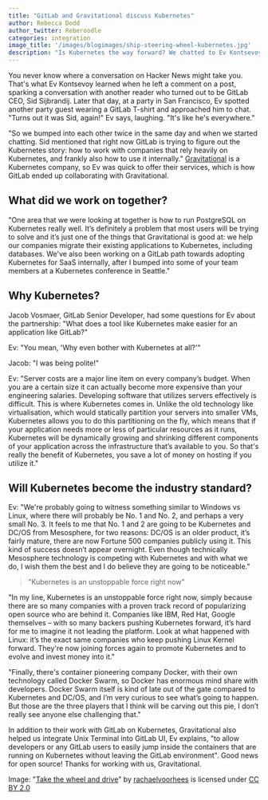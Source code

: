 ```yaml
---
title: "GitLab and Gravitational discuss Kubernetes"
author: Rebecca Dodd
author_twitter: Reberoodle
categories: integration
image_title: '/images/blogimages/ship-steering-wheel-kubernetes.jpg'
description: "Is Kubernetes the way forward? We chatted to Ev Kontsevoy, CEO of Gravitational and unofficial Kubernetes cheerleader, to get the lowdown"
---
```

You never know where a conversation on Hacker News might take you. That's what Ev Kontsevoy learned when he left a comment on a post, sparking a conversation with another reader who turned out to be GitLab CEO, Sid Sijbrandij. Later that day, at a party in San Francisco, Ev spotted another party guest wearing a GitLab T-shirt and approached him to chat. "Turns out it was Sid, again!" Ev says, laughing. "It's like he's everywhere."

<!-- more -->

"So we bumped into each other twice in the same day and when we started chatting. Sid mentioned that right now GitLab is trying to figure out the Kubernetes story: how to work with companies that rely heavily on Kubernetes, and frankly also how to use it internally." [Gravitational](https://gravitational.com/) is a Kubernetes company, so Ev was quick to offer their services, which is how GitLab ended up collaborating with Gravitational.

## What did we work on together?

"One area that we were looking at together is how to run PostgreSQL on Kubernetes really well. It’s definitely a problem that most users will be trying to solve and it’s just one of the things that Gravitational is good at: we help our companies migrate their existing applications to Kubernetes, including databases. We've also been working on a GitLab path towards adopting Kubernetes for SaaS internally, after I bumped into some of your team members at a Kubernetes conference in Seattle."

## Why Kubernetes?

Jacob Vosmaer, GitLab Senior Developer, had some questions for Ev about the partnership: "What does a tool like Kubernetes make easier for an application like GitLab?"

Ev: "You mean, 'Why even bother with Kubernetes at all?'"

Jacob: "I was being polite!"

Ev: "Server costs are a major line item on every company’s budget. When you are a certain size it can actually become more expensive than your engineering salaries. Developing software that utilizes servers effectively is difficult. This is where Kubernetes comes in. Unlike the old technology like virtualisation, which would statically partition your servers into smaller VMs, Kubernetes allows you to do this partitioning on the fly, which means that if your application needs more or less of particular resources as it runs, Kubernetes will be dynamically growing and shrinking different components of your application across the infrastructure that’s available to you. So that's really the benefit of Kubernetes, you save a lot of money on hosting if you utilize it."

## Will Kubernetes become the industry standard?

Ev: "We're probably going to witness something similar to Windows vs Linux, where there will probably be No. 1 and No. 2, and perhaps a very small No. 3. It feels to me that No. 1 and 2 are going to be Kubernetes and DC/OS from Mesosphere, for two reasons: DC/OS is an older product, it’s fairly mature, there are now Fortune 500 companies publicly using it. This kind of success doesn’t appear overnight. Even though technically Mesosphere technology is competing with Kubernetes and with what we do, I wish them the best and I do believe they are going to be noticeable."

>"Kubernetes is an unstoppable force right now"

"In my line, Kubernetes is an unstoppable force right now, simply because there are so many companies with a proven track record of popularizing open source who are behind it. Companies like IBM, Red Hat, Google themselves – with so many backers pushing Kubernetes forward, it’s hard for me to imagine it not leading the platform. Look at what happened with Linux: it’s the exact same companies who keep pushing Linux Kernel forward. They're now joining forces again to promote Kubernetes and to evolve and invest money into it."

"Finally, there's container pioneering company Docker, with their own technology called Docker Swarm, so Docker has enormous mind share with developers. Docker Swarm itself is kind of late out of the gate compared to Kubernetes and DC/OS, and I’m very curious to see what’s going to happen. But those are the three players that I think will be carving out this pie, I don’t really see anyone else challenging that."

In addition to their work with GitLab on Kubernetes, Gravitational also helped us integrate Unix Terminal into GitLab UI, Ev explains, "to allow developers or any GitLab users to easily jump inside the containers that are running on Kubernetes without leaving the GitLab environment". Good news for open source! Thanks for working with us, Gravitational.


Image: "[Take the wheel and drive](https://www.flickr.com/photos/rachaelvoorhees/828353700/)" by [rachaelvoorhees](https://www.flickr.com/photos/rachaelvoorhees/) is licensed under [CC BY 2.0](https://creativecommons.org/licenses/by/2.0/)
